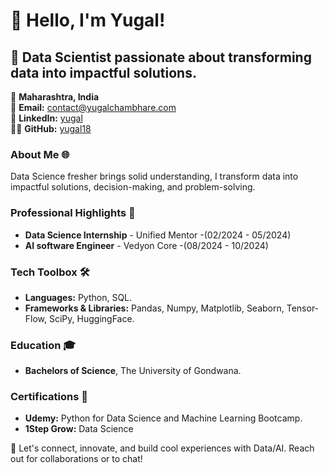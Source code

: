 # 👋 Hello, I'm Yugal!

## 🚀 Data Scientist passionate about transforming data into impactful solutions.

📍 **Maharashtra, India**  
📧 **Email:** [contact@yugalchambhare.com](mailto:yugalchambhare2001@gmail.com)  
🔗 **LinkedIn:** [yugal](https://www.linkedin.com/in/yugalc18/)  
👨‍💻 **GitHub:** [yugal18](https://github.com/yugal18)


### About Me 🌐
Data Science fresher brings solid understanding, I transform data into impactful solutions, decision-making, and problem-solving.


### Professional Highlights 🌟
- **Data Science Internship** - Unified Mentor -(02/2024 - 05/2024)
- **AI software Engineer** - Vedyon Core -(08/2024 - 10/2024)



### Tech Toolbox 🛠️
- **Languages:** Python, SQL.
- **Frameworks & Libraries:** Pandas, Numpy, Matplotlib, Seaborn, Tensor-Flow, SciPy, HuggingFace.


### Education 🎓
- **Bachelors of Science**, The University of Gondwana.

### Certifications 📜
- **Udemy:** Python for Data Science and Machine Learning Bootcamp.
- **1Step Grow:** Data Science

🔗 Let's connect, innovate, and build cool experiences with Data/AI. Reach out for collaborations or to chat!

